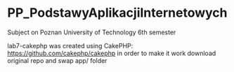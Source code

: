 # PP_PodstawyAplikacjiInternetowych
Subject on Poznan University of Technology 6th semester

lab7-cakephp was created using CakePHP: https://github.com/cakephp/cakephp 
in order to make it work download original repo and swap app/ folder
